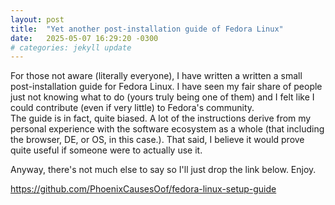 ```yaml
---
layout: post
title:  "Yet another post-installation guide of Fedora Linux"
date:   2025-05-07 16:29:20 -0300
# categories: jekyll update
---
```


For those not aware (literally everyone), I have written a written a small post-installation guide for Fedora Linux. I have seen my fair share of people just not knowing what to do (yours truly being one of them) and I felt like I could contribute (even if very little) to Fedora's community.  
The guide is in fact, quite biased. A lot of the instructions derive from my personal experience with the software ecosystem as a whole (that including the browser, DE, or OS, in this case.). That said, I believe it would prove quite useful if someone were to actually use it.

Anyway, there's not much else to say so I'll just drop the link below. Enjoy.

<https://github.com/PhoenixCausesOof/fedora-linux-setup-guide>
